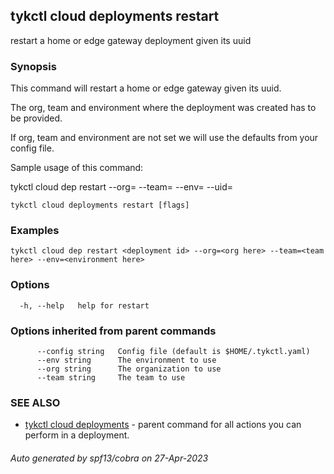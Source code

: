 ## tykctl cloud deployments restart

restart a home or edge gateway deployment given its uuid

### Synopsis


This command will restart a home or edge gateway given its uuid.

The org, team and environment where the deployment was created has to be provided.

If org, team and environment are not set we will use the defaults from your config file. 

Sample usage of this command:

tykctl cloud dep restart --org=<org here> --team=<team here> --env=<environment here> --uid=<deployment id>



```
tykctl cloud deployments restart [flags]
```

### Examples

```
tykctl cloud dep restart <deployment id> --org=<org here> --team=<team here> --env=<environment here> 
```

### Options

```
  -h, --help   help for restart
```

### Options inherited from parent commands

```
      --config string   Config file (default is $HOME/.tykctl.yaml)
      --env string      The environment to use
      --org string      The organization to use
      --team string     The team to use
```

### SEE ALSO

* [tykctl cloud deployments](tykctl_cloud_deployments.md)	 - parent command for all actions you can perform in a deployment.

###### Auto generated by spf13/cobra on 27-Apr-2023
